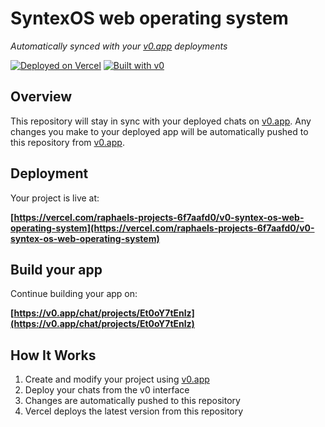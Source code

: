 # SyntexOS web operating system

*Automatically synced with your [v0.app](https://v0.app) deployments*

[![Deployed on Vercel](https://img.shields.io/badge/Deployed%20on-Vercel-black?style=for-the-badge&logo=vercel)](https://vercel.com/raphaels-projects-6f7aafd0/v0-syntex-os-web-operating-system)
[![Built with v0](https://img.shields.io/badge/Built%20with-v0.app-black?style=for-the-badge)](https://v0.app/chat/projects/Et0oY7tEnlz)

## Overview

This repository will stay in sync with your deployed chats on [v0.app](https://v0.app).
Any changes you make to your deployed app will be automatically pushed to this repository from [v0.app](https://v0.app).

## Deployment

Your project is live at:

**[https://vercel.com/raphaels-projects-6f7aafd0/v0-syntex-os-web-operating-system](https://vercel.com/raphaels-projects-6f7aafd0/v0-syntex-os-web-operating-system)**

## Build your app

Continue building your app on:

**[https://v0.app/chat/projects/Et0oY7tEnlz](https://v0.app/chat/projects/Et0oY7tEnlz)**

## How It Works

1. Create and modify your project using [v0.app](https://v0.app)
2. Deploy your chats from the v0 interface
3. Changes are automatically pushed to this repository
4. Vercel deploys the latest version from this repository